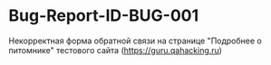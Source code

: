 # Bug-Report-ID-BUG-001
 Некорректная форма обратной связи на странице "Подробнее о питомнике" тестового сайта (https://guru.qahacking.ru)
